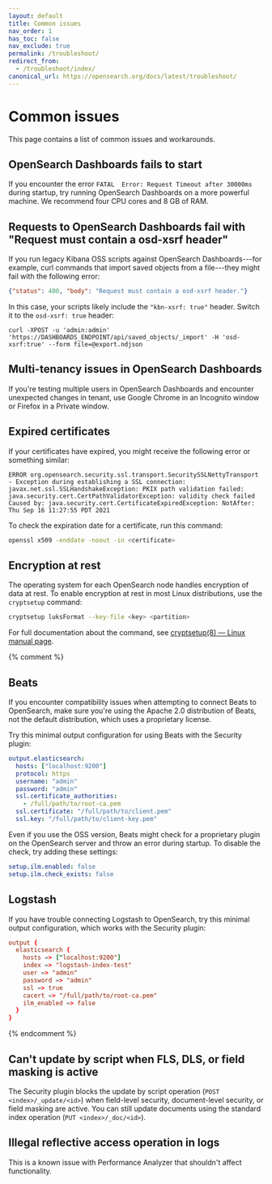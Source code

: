 ```yaml
---
layout: default
title: Common issues
nav_order: 1
has_toc: false
nav_exclude: true
permalink: /troubleshoot/
redirect_from:
  - /troubleshoot/index/
canonical_url: https://opensearch.org/docs/latest/troubleshoot/
---
```


# Common issues

This page contains a list of common issues and workarounds.


## OpenSearch Dashboards fails to start

If you encounter the error `FATAL  Error: Request Timeout after 30000ms` during startup, try running OpenSearch Dashboards on a more powerful machine. We recommend four CPU cores and 8 GB of RAM.


## Requests to OpenSearch Dashboards fail with "Request must contain a osd-xsrf header"

If you run legacy Kibana OSS scripts against OpenSearch Dashboards---for example, curl commands that import saved objects from a file---they might fail with the following error:

```json
{"status": 400, "body": "Request must contain a osd-xsrf header."}
```

In this case, your scripts likely include the `"kbn-xsrf: true"` header. Switch it to the `osd-xsrf: true` header:

```
curl -XPOST -u 'admin:admin' 'https://DASHBOARDS_ENDPOINT/api/saved_objects/_import' -H 'osd-xsrf:true' --form file=@export.ndjson
```


## Multi-tenancy issues in OpenSearch Dashboards

If you're testing multiple users in OpenSearch Dashboards and encounter unexpected changes in tenant, use Google Chrome in an Incognito window or Firefox in a Private window.


## Expired certificates

If your certificates have expired, you might receive the following error or something similar:

```
ERROR org.opensearch.security.ssl.transport.SecuritySSLNettyTransport - Exception during establishing a SSL connection: javax.net.ssl.SSLHandshakeException: PKIX path validation failed: java.security.cert.CertPathValidatorException: validity check failed
Caused by: java.security.cert.CertificateExpiredException: NotAfter: Thu Sep 16 11:27:55 PDT 2021
```

To check the expiration date for a certificate, run this command:

```bash
openssl x509 -enddate -noout -in <certificate>
```


## Encryption at rest

The operating system for each OpenSearch node handles encryption of data at rest. To enable encryption at rest in most Linux distributions, use the `cryptsetup` command:

```bash
cryptsetup luksFormat --key-file <key> <partition>
```

For full documentation about the command, see [cryptsetup(8) — Linux manual page](https://man7.org/linux/man-pages/man8/cryptsetup.8.html).

{% comment %}
## Beats

If you encounter compatibility issues when attempting to connect Beats to OpenSearch, make sure you're using the Apache 2.0 distribution of Beats, not the default distribution, which uses a proprietary license.

Try this minimal output configuration for using Beats with the Security plugin:

```yml
output.elasticsearch:
  hosts: ["localhost:9200"]
  protocol: https
  username: "admin"
  password: "admin"
  ssl.certificate_authorities:
    - /full/path/to/root-ca.pem
  ssl.certificate: "/full/path/to/client.pem"
  ssl.key: "/full/path/to/client-key.pem"
```

Even if you use the OSS version, Beats might check for a proprietary plugin on the OpenSearch server and throw an error during startup. To disable the check, try adding these settings:

```yml
setup.ilm.enabled: false
setup.ilm.check_exists: false
```


## Logstash

If you have trouble connecting Logstash to OpenSearch, try this minimal output configuration, which works with the Security plugin:

```conf
output {
  elasticsearch {
    hosts => ["localhost:9200"]
    index => "logstash-index-test"
    user => "admin"
    password => "admin"
    ssl => true
    cacert => "/full/path/to/root-ca.pem"
    ilm_enabled => false
  }
}
```
{% endcomment %}

## Can't update by script when FLS, DLS, or field masking is active

The Security plugin blocks the update by script operation (`POST <index>/_update/<id>`) when field-level security, document-level security, or field masking are active. You can still update documents using the standard index operation (`PUT <index>/_doc/<id>`).


## Illegal reflective access operation in logs

This is a known issue with Performance Analyzer that shouldn't affect functionality.
